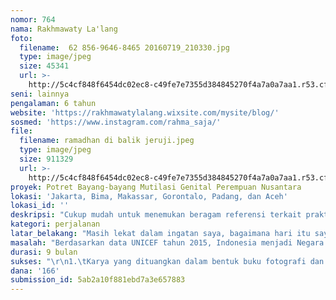```yaml
---
nomor: 764
nama: Rakhmawaty La'lang
foto:
  filename: ‪ 62 856-9646-8465‬ 20160719_210330.jpg
  type: image/jpeg
  size: 45341
  url: >-
    http://5c4cf848f6454dc02ec8-c49fe7e7355d384845270f4a7a0a7aa1.r53.cf2.rackcdn.com/5e4963ac-05cf-43bd-aa19-a750868f0dd7/%E2%80%AA%2062%20856-9646-8465%E2%80%AC%2020160719_210330.jpg
seni: lainnya
pengalaman: 6 tahun
website: 'https://rakhmawatylalang.wixsite.com/mysite/blog/'
sosmed: 'https://www.instagram.com/rahma_saja/'
file:
  filename: ramadhan di balik jeruji.jpeg
  type: image/jpeg
  size: 911329
  url: >-
    http://5c4cf848f6454dc02ec8-c49fe7e7355d384845270f4a7a0a7aa1.r53.cf2.rackcdn.com/3cc8864f-f064-42de-8cf6-8e922a56b4dc/ramadhan%20di%20balik%20jeruji.jpeg
proyek: Potret Bayang-bayang Mutilasi Genital Perempuan Nusantara
lokasi: 'Jakarta, Bima, Makassar, Gorontalo, Padang, dan Aceh'
lokasi_id: ''
deskripsi: "Cukup mudah untuk menemukan beragam referensi terkait praktik sunat perempuan. Beragam artikel, berita, buku, dan karya ilmiah dapat kita jumpai. Namun berbeda halnya saat kita mencari referensi gambar untuk isu sunat perempuan di Indonesia. Yang muncul hanyalah gambar dokumentasi pribadi dengan kualitas gambar seadanya, gambar grafis, maupun ilustrasi foto hasil karya fotografer asing. Itupun paling banyak bersumber dari negara lain.\r\nSebuah Idiom mengatakan, “Seing is Believing” maka dari itu saya merasa perlunya ada riset lapangan yang disampaikan secara fotografis dengan pendekatan documentary. Untuk menelusuri budaya khitan  perempuan di kalangan masyarakat di Enam Provinsi yang terindikasi dengan praktik sunat perempuan tertinggi. Dan kemudian akan dirangkum dalam sebuah buku fotografi dengan rangkaian diskusi kesehatan dan gender. Sehingga diharapkan menjadi salah satu langkah untuk mengedukasi masyarakat melalui gambaran konkrit praktek sunat perempuan itu sendiri. \r\n"
kategori: perjalanan
latar_belakang: "Masih lekat dalam ingatan saya, bagaimana hari itu saya harus duduk di tengah para wanita dengan iringan alat music tradisional. Suasana iringan music, orang-orang bercelotah disekeliling saya dan Ibu yang sibuk menenangkan saya sambil sesekali merapal doa-doa pendek di telinga saya yang setengah menangis. Dalam pangkuan Ibu, saya berbaju Bodo ( baju tradisional masyarakat bugis) berhadapan langsung dengan seorang Ibu Paruh Baya yang sudah siap dengan perlengkapannya. “jangan takut, ini gak sakit kok” ujarnya dalam bahasa daerah. Wajahnya tenang, setenang suaranya yang menuntun saya mengucap kalimat Syahadat, ia pun mengambil sembilu bambu seukuran silet  berbentuk jajaran genjang yang sangat tipis dan mulai mengarahkannya kedalam sarung yang saya kenakan. Tangisku pecah, ibu memeluk erat. Dan dilanjutkan makan siang untuk para tamu yang hadir dalam upacara sunat dihari itu.\r\nHingga pada saat dibangku kuliah saya mendapati fakta bahwa World Health Organisation (WHO) mendefinisikan sunat perempuan sebagai “Tindakan memotong ataupun melukai sebagian atau seluruh alat kelamin wanita dengan alasan non-medis” tindakan tersebut dilakukan lebih karena nilai sosial, tradisi, dan agama. \r\nSunat perempuan dipandang sebagai upaya untuk menjaga kehormatan keluarga, moral perempuan, & bentuk penerimaan sosial. Meski secara medis belum dapat di temukan manfaatnya. Praktek sunat perempuan terus dijalankan secara turun temurun sebagai tradisi. \r\n"
masalah: "Berdasarkan data UNICEF tahun 2015, Indonesia menjadi Negara ketiga terbesar yang mempraktekkan sunat pada Perempuan setelah Negara Gambia dan Mauritania. Dan di Indonesia sendiri, 49% anak perempuan dibawah usia 15 tahun menjalani sunat. Peran pemuka agama, tokoh masyarakat, dan orang yang lebih dituakan sangat berperan dalam praktik sunat perempuan, yang menjadikan wanita sebagai subordinat.\r\nTidak adanya standard dalam prakteknya.mulai dari tata cara, alat yang digunakan, hingga prosedur yang dilakukan. Resiko kepada subjek berupa pendarahan,infeksi, masalah urinasi, traumatik, hingga kematian bisa saja terjadi. Meski sebagian besar praktiknya di Indonesia hanya berupa Simbolisasi.\r\nDalam hal ini yang perlu penulis garis bawahi adalah bagaimana mereka merespon praktek ini terhadap diri mereka dan keturunannya kelak. Apakah mereka benar merasakan efek positifnya? atau justru efek negatif seperti yang di utarakan WHO benar, bahwa sunat pada perempuan dapat menyebabkan mati rasa sehingga perempuan tidak dapat merasakan kenikmatan saat berhubungan? Apakah mereka mengkomunikasikan hal itu kepada pasangannya? Dan apakah dampak itu akan mempengaruhi keputusan mereka terhadap anak perempuannya. \r\n"
durasi: 9 bulan
sukses: "\r\n1.\tKarya yang dituangkan dalam bentuk buku fotografi dan rangkaian diskusi  ini dapat menjadi salah satu referensi visual maupun sebagai dokumentasi otentik dari pihak-pihak terdampak praktik sunat di beberapa wilayah Indonesia.\r\n2.\tDiharapkan nilai-nilai yang telah disampaikan dan terdokumentasikan ini dapat mengedukasi masyarakat sehingga mampu untuk memotivasi para perempuan untuk lebih terbuka dan lebih kritis atas kesehatan seksual, hak reproduksi dan hak tubuhnya.\r\n3.\tSebagai bahan pertimbangan bagi Kementerian kesehatan, Kementerian Pemberdayaan Perempuan dan Perlindungan Anak, Majelis Ulama Indonesia dan sejumlah lembaga terkait  untuk meregulasi  praktik sunat bagi anak perempuan di Indonesia.\r\n"
dana: '166'
submission_id: 5ab2a10f881ebd7a3e657883
---
```

